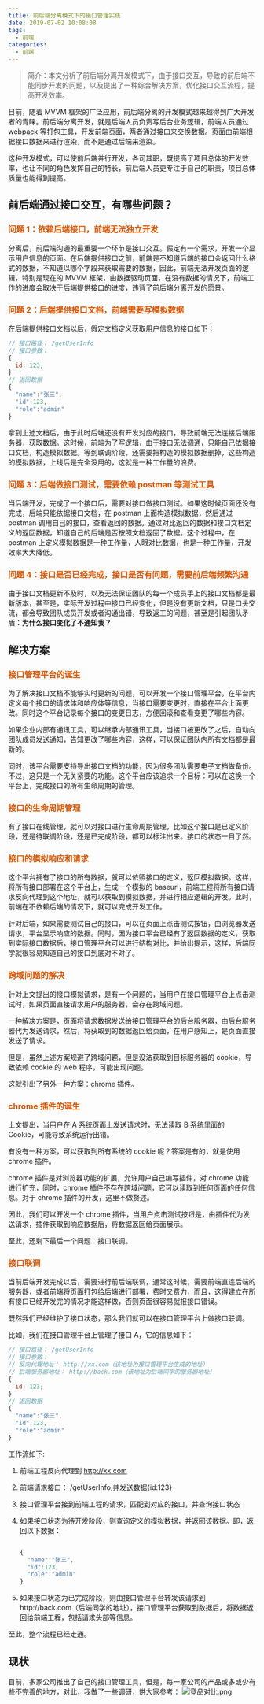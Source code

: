 ```yaml
---
title: 前后端分离模式下的接口管理实践
date: 2019-07-02 10:08:08
tags:
  - 前端
categories:
  - 前端
---
```


> 简介：本文分析了前后端分离开发模式下，由于接口交互，导致的前后端不能同步开发的问题，以及提出了一种综合解决方案，优化接口交互流程，提高开发效率。

目前，随着 MVVM 框架的广泛应用，前后端分离的开发模式越来越得到广大开发者的青睐。前后端分离开发，就是后端人员负责写后台业务逻辑，前端人员通过 webpack 等打包工具，开发前端页面，两者通过接口来交换数据。页面由前端根据接口数据来进行渲染，而不是通过后端来渲染。

这种开发模式，可以使前后端并行开发，各司其职，既提高了项目总体的开发效率，也让不同的角色发挥自己的特长，前后端人员更专注于自己的职责，项目总体质量也能得到提高。

## 前后端通过接口交互，有哪些问题？

### <span style="color:#d35400">问题 1：依赖后端接口，前端无法独立开发</span>

分离后，前后端沟通的最重要一个环节是接口交互。假定有一个需求，开发一个显示用户信息的页面。在后端提供接口之前，前端是不知道后端的接口会返回什么格式的数据，不知道以哪个字段来获取需要的数据，因此，前端无法开发页面的逻辑，特别是现在的 MVVM 框架，由数据驱动页面，在没有数据的情况下，前端工作的进度会取决于后端提供接口的进度，违背了前后端分离开发的愿景。

### <span style="color:#d35400">问题 2：后端提供接口文档，前端需要写模拟数据</span>

在后端提供接口文档以后，假定文档定义获取用户信息的接口如下：

```javascript
// 接口路径： /getUserInfo
// 接口参数：
{
  id: 123;
}
// 返回数据
{
  "name":"张三",
  "id":123,
  "role":"admin"
}
```

拿到上述文档后，由于此时后端还没有开发对应的接口，导致前端无法连接后端服务器，获取数据。这时候，前端为了写逻辑，由于接口无法调通，只能自己依据接口文档，构造模拟数据。等到联调阶段，还需要把构造的模拟数据删掉，这些构造的模拟数据，上线后是完全没用的，这就是一种工作量的浪费。

### <span style="color:#d35400">问题 3：后端做接口测试，需要依赖 postman 等测试工具</span>

当后端开发，完成了一个接口后，需要对接口做接口测试。如果这时候页面还没有完成，后端只能依据接口文档，在 postman 上面构造模拟数据，然后通过 postman 调用自己的接口，查看返回的数据。通过对比返回的数据和接口文档定义的返回数据，知道自己的后端是否按照文档返回了数据。这个过程中，在 postman 上定义模拟数据是一种工作量，人眼对比数据，也是一种工作量，开发效率大大降低。

### <span style="color:#d35400">问题 4：接口是否已经完成，接口是否有问题，需要前后端频繁沟通</span>

由于接口文档更新不及时，以及无法保证团队的每一个成员手上的接口文档都是最新版本，甚至是，实际开发过程中接口已经变化，但是没有更新文档，只是口头交流，都会导致团队成员开发或者沟通出错，导致返工的问题，甚至是引起团队矛盾：**为什么接口变化了不通知我？**

## 解决方案

### <span style="color:#d35400">接口管理平台的诞生</span>

为了解决接口文档不能够实时更新的问题，可以开发一个接口管理平台，在平台内定义每个接口的请求体和响应体等信息，当接口需要变更时，直接在平台上面更改。同时这个平台记录每个接口的变更日志，方便回滚和查看变更了哪些内容。

如果企业内部有通讯工具，可以继承内部通讯工具，当接口被更改了之后，自动向团队成员发送通知，告知更改了哪些内容，这样，可以保证团队内所有文档都是最新的。

同时，该平台需要支持导出接口文档的功能，因为很多团队需要电子文档做备份。不过，这只是一个无关紧要的功能。这个平台应该追求一个目标：可以在这换一个平台上，完成接口的所有生命周期的管理。

### <span style="color:#d35400">接口的生命周期管理</span>

有了接口在线管理，就可以对接口进行生命周期管理，比如这个接口是已定义阶段，还是待联调阶段，还是已完成阶段，都可以标注出来。接口的状态一目了然。

### <span style="color:#d35400">接口的模拟响应和请求</span>

这个平台拥有了接口的所有数据，就可以依照接口的定义，返回模拟数据。这样，将所有接口部署在这个平台上，生成一个模拟的 baseurl，前端工程将所有接口请求反向代理到这个地址，就可以获取到模拟数据，并进行相应逻辑的开发。此时，前端在不依赖后端的情况下，就可以完成开发工作。

针对后端，如果需要测试自己的接口，可以在页面上点击测试按钮，由浏览器发送请求，平台显示响应的数据。同时，因为接口平台已经有了返回数据的定义，获取到实际接口数据后，接口管理平台可以进行结构对比，并给出提示，这样，后端同学就很容易知道自己的接口到底对不对了。

### <span style="color:#d35400">跨域问题的解决</span>

针对上文提出的接口模拟请求，是有一个问题的，当用户在接口管理平台上点击测试时，如果页面直接请求用户的服务器，会存在跨域问题。

一种解决方案是，页面将请求数据发送给接口管理平台的后台服务器，由后台服务器代为发送请求，然后，将获取到的数据返回给页面，在用户感知上，是页面直接发送了请求。

但是，虽然上述方案规避了跨域问题，但是没法获取到目标服务器的 cookie，导致依赖 cookie 的 web 程序，可能出现问题。

这就引出了另外一种方案：chrome 插件。

### <span style="color:#d35400">chrome 插件的诞生</span>

上文提出，当用户在 A 系统页面上发送请求时，无法读取 B 系统里面的 Cookie，可能导致系统运行出错。

有没有一种方案，可以获取到所有系统的 cookie 呢？答案是有的，就是使用 chrome 插件。

chrome 插件是对浏览器功能的扩展，允许用户自己编写插件，对 chrome 功能进行扩充，同时，chrome 插件不存在跨域问题，它可以读取到任何页面的任何信息。对于 chrome 插件的开发，这里不做赘述。

因此，我们可以开发一个 chrome 插件，当用户点击测试按钮是，由插件代为发送请求，插件获取到响应数据后，将数据返回给页面展示。

至此，还剩下最后一个问题：接口联调。

### <span style="color:#d35400">接口联调</span>

当前后端开发完成以后，需要进行前后端联调，通常这时候，需要前端直连后端的服务器，或者前端将页面打包给后端进行部署，费时又费力，而且，这得建立在所有接口已经开发完的情况才能这样做，否则页面很容易就报接口错误。

既然我们已经维护了接口状态，那么我们就可以在接口管理平台上做接口联调。

比如，我们在接口管理平台上管理了接口 A，它的信息如下：

```javascript
// 接口路径： /getUserInfo
// 接口参数：
// 反向代理地址： http://xx.com（该地址为接口管理平台生成的地址）
// 后端服务器地址： http://back.com（该地址为后端同学的服务器地址）
{
  id: 123;
}
// 返回数据
{
  "name":"张三",
  "id":123,
  "role":"admin"
}
```

工作流如下:

1. 前端工程反向代理到 http://xx.com
2. 前端请求接口： /getUserInfo,并发送数据{id:123}
3. 接口管理平台接到前端工程的请求，匹配到对应的接口，并查询接口状态
4. 如果接口状态为待开发阶段，则查询定义的模拟数据，并返回该数据。即，返回以下数据：

   ```javascript

   {
     "name":"张三",
     "id":123,
     "role":"admin"
   }
   ```

5. 如果接口状态为已完成阶段，则由接口管理平台转发该请求到http://back.com（后端同学的地址），接口管理平台获取到数据后，将数据返回给前端工程，包括请求头部等信息。

至此，整个流程已经走通。

## 现状

目前，多家公司推出了自己的接口管理工具，但是，每一家公司的产品或多或少有些不完善的地方，对此，我做了一些调研，供大家参考：
[![竞品对比.png](https://i.loli.net/2019/07/03/5d1c00231349218951.png)](https://i.loli.net/2019/07/03/5d1c00231349218951.png)
